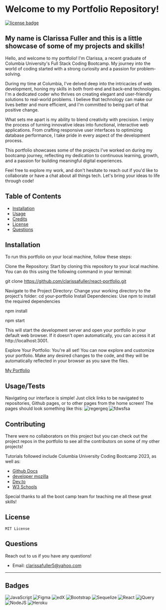 # Welcome to my Portfolio Repository!

[![license badge](https://img.shields.io/badge/License-MIT-green)](LICENSE)

## My name is Clarissa Fuller and this is a little showcase of some of my projects and skills! 

Hello, and welcome to my portfolio! I'm Clarissa, a recent graduate of Columbia University's Full Stack Coding Bootcamp. My journey into the world of coding started with a strong curiosity and a passion for problem-solving.

During my time at Columbia, I've delved deep into the intricacies of web development, honing my skills in both front-end and back-end technologies. I'm a dedicated coder who thrives on creating elegant and user-friendly solutions to real-world problems. I believe that technology can make our lives better and more efficient, and I'm committed to being part of that positive change.

What sets me apart is my ability to blend creativity with precision. I enjoy the process of turning innovative ideas into functional, interactive web applications. From crafting responsive user interfaces to optimizing database performance, I take pride in every aspect of the development process.

This portfolio showcases some of the projects I've worked on during my bootcamp journey, reflecting my dedication to continuous learning, growth, and a passion for building meaningful digital experiences.

Feel free to explore my work, and don't hesitate to reach out if you'd like to collaborate or have a chat about all things tech. Let's bring your ideas to life through code!

## Table of Contents

- [Installation](#installation)
- [Usage](#usage)
- [Credits](#credits)
- [License](#license)
- [Questions](#questions)

## Installation
To run this portfolio on your local machine, follow these steps:

Clone the Repository: Start by cloning this repository to your local machine. You can do this using the following command in your terminal:

git clone https://github.com/clarissafuller/react-portfolio.git

Navigate to the Project Directory: Change your working directory to the project's folder:
cd your-portfolio
Install Dependencies: Use npm to install the required dependencies

npm install

npm start

This will start the development server and open your portfolio in your default web browser. If it doesn't open automatically, you can access it at http://localhost:3001.

Explore Your Portfolio: You're all set! You can now explore and customize your portfolio. Make any desired changes to the code, and they will be automatically reflected in your browser as you save the files.

[My Portfolio](https://github.com/clarissafuller/react-portfolio)

## Usage/Tests

Navigating our interface is simple! Just click links to be navigated to repositories, Github pages, or to other pages from the home screen!
The pages should look something like this:
![regergeq](https://github.com/clarissafuller/react-portfolio/assets/141360959/c4e2dd6c-06d8-41be-bfd6-c9ae26b0fd57)
![fdwsfsa](https://github.com/clarissafuller/react-portfolio/assets/141360959/f33e2a4c-15bd-48b3-bbad-8f7d6e5ff950)

## Contributing

There were no collaborators on this project but you can check out the project repos in the portfolio to see all the contributors on some of my other projects!

Tutorials followed include Columbia University Coding Bootcamp 2023, as well as:

- [Github Docs](https://docs.github.com/en)
- [developer mozilla](https://developer.mozilla.org/en-US/)
- [Dev.to](https://dev.to/)
- [W3 Schools](https://www.w3schools.com/)

Special thanks to all the boot camp team for teaching me all these great skills! 

## License

    MIT License

## Questions

Reach out to us if you have any questions!

- Email: clarissafuller5@yahoo.com

---

## Badges

![JavaScript](https://img.shields.io/badge/javascript-%23323330.svg?style=for-the-badge&logo=javascript&logoColor=%23F7DF1E)
![Figma](https://img.shields.io/badge/figma-%23F24E1E.svg?style=for-the-badge&logo=figma&logoColor=white) ![edX](https://img.shields.io/badge/edX-%2302262B.svg?style=for-the-badge&logo=edX&logoColor=white) ![Bootstrap](https://img.shields.io/badge/bootstrap-%238511FA.svg?style=for-the-badge&logo=bootstrap&logoColor=white)
![Sequelize](https://img.shields.io/badge/Sequelize-52B0E7?style=for-the-badge&logo=Sequelize&logoColor=white)
![React](https://img.shields.io/badge/react-%23404d59.svg?style=for-the-badge&logo=react&logoColor=%2361DAFB) ![jQuery](https://img.shields.io/badge/jquery-%230769AD.svg?style=for-the-badge&logo=jquery&logoColor=white)
![NodeJS](https://img.shields.io/badge/node.js-6DA55F?style=for-the-badge&logo=node.js&logoColor=white) ![Heroku](https://img.shields.io/badge/heroku-%23430098.svg?style=for-the-badge&logo=heroku&logoColor=white)
